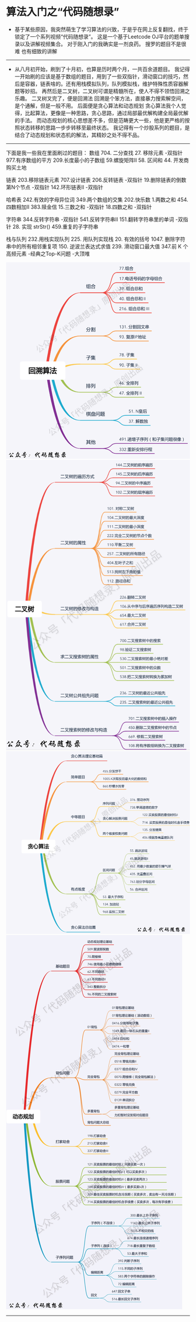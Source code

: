 # 算法入门之“代码随想录”

- 基于某些原因，我突然萌生了学习算法的兴致，于是乎在网上反复翻找，终于
锁定了一个系列视频“代码随想录”。
这是一个基于Leetcode OJ平台的题单搜录以及讲解视频集合。
对于刚入门的我确实是一剂良药。
搜罗的题目不是很难 也有细致的讲解
---
- 从八月初开始，刷到了十月初，也算是历时两个月，一共百余道题目。
我记得一开始刷的应该是基于数组的题目，用到了一些双指针，滑动窗口的技巧，然后是容器，链表啥的。还有用栈模拟队列，队列模拟栈，维护特殊性质容器解题等妙招。
再然后是二叉树，二叉树可谓是精髓所在，使人不得不领悟回溯之乐趣。
二叉树叉完了，便是回溯法
回溯是个笨方法，直接暴力搜索解空间，是个通解，但是一般不用。
后面便是贪心算法和动态规划
贪心算法我个人觉得，比起算法，更像是一种思路，贪心思路，通过局部最优解构建全局最优解的手法。
而动态规划的核心思想差不多，但是范畴更大一些，他是更严格的按照状态转移的思路一步步转移至最终状态。
我记得有一个炒股系列的题目，是结合了动态规划和状态机的解法，其精妙之处不得不品。
---
下面是我一些我在里面刷过的题目：
数组
704. 二分查找
27. 移除元素 -双指针
977.有序数组的平方
209.长度最小的子数组
59.螺旋矩阵II
58. 区间和
44. 开发商购买土地

链表
203.移除链表元素
707.设计链表
206.反转链表 -双指针
19.删除链表的倒数第N个节点 -双指针
142.环形链表II -双指针

哈希表
242.有效的字母异位词
349.两个数组的交集
202.快乐数
1.两数之和
454.四数相加II
383.赎金信
15.三数之和 -双指针
18.四数之和 -双指针

字符串
344.反转字符串 -双指针
541.反转字符串II
151.翻转字符串里的单词 -双指针
28. 实现 strStr()
459.重复的子字符串

栈与队列
232.用栈实现队列
225. 用队列实现栈
20. 有效的括号
1047. 删除字符串中的所有相邻重复项
150. 逆波兰表达式求值
239. 滑动窗口最大值
347.前 K 个高频元素 -经典之Top-K问题 -大顶堆

![alt text](img_src/backtracing.png)
![alt text](img_src/tree.png)
![alt text](img_src/greed.png)
![alt text](img_src/dp.jpg)

---